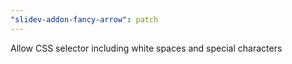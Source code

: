 ```yaml
---
"slidev-addon-fancy-arrow": patch
---
```


Allow CSS selector including white spaces and special characters
